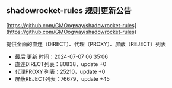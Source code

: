 ## shadowrocket-rules 规则更新公告

[https://github.com/GMOogway/shadowrocket-rules](https://github.com/GMOogway/shadowrocket-rules)

提供全面的直连（DIRECT）、代理（PROXY）、屏蔽（REJECT）列表
- 最后 更新 时间：2024-07-07 06:35:06
- 直连DIRECT列表：80838，update +0
- 代理PROXY 列表：25210，update +0
- 屏蔽REJECT列表：76679，update +45